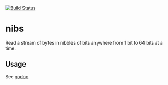 [![Build Status](https://travis-ci.org/wiggin77/nibs.svg?branch=master)](https://travis-ci.org/wiggin77/nibs)

# nibs
Read a stream of bytes in nibbles of bits anywhere from 1 bit to 64 bits at a time.

## Usage
See [godoc](https://godoc.org/github.com/wiggin77/nibs).

